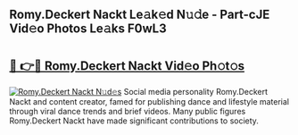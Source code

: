## Romy.Deckert Nackt Le𝚊k𝚎d N𝚞𝚍e - Part-cJE Vid𝚎o Photos Le𝚊ks F0wL3

# <h2><a href="http://fb4ca15.evod.top/?m=Romy.Deckert+Nackt">🔗 👉🔴 Romy.Deckert Nackt Vid𝚎o Ph𝚘t𝚘s</a></h2>

[![Romy.Deckert Nackt N𝚞d𝚎s](https://i.imgur.com/8V9OHl7.gif)](http://fb4ca15.evod.top/?m=Romy.Deckert+Nackt)
Social media personality Romy.Deckert Nackt and content creator, famed for publishing dance and lifestyle material through viral dance trends and brief videos. Many public figures Romy.Deckert Nackt have made significant contributions to society. 
